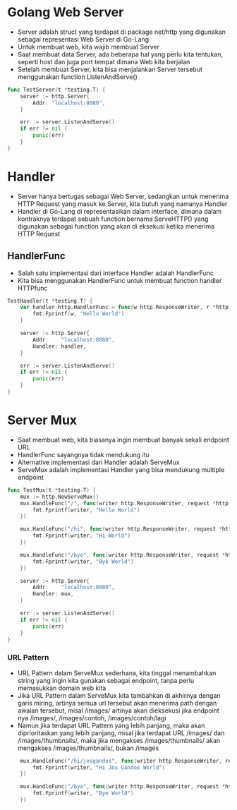 # Golang Web Server

- Server adalah struct yang terdapat di package net/http yang digunakan sebagai representasi Web Server di Go-Lang
- Untuk membuat web, kita wajib membuat Server
- Saat membuat data Server, ada beberapa hal yang perlu kita tentukan, seperti host dan juga port tempat dimana Web kita berjalan
- Setelah membuat Server, kita bisa menjalankan Server tersebut menggunakan function ListenAndServe()

```go
func TestServer(t *testing.T) {
	server := http.Server{
		Addr: "localhost:8080",
	}

	err := server.ListenAndServe()
	if err != nil {
		panic(err)
	}
}
```

# Handler

- Server hanya bertugas sebagai Web Server, sedangkan untuk menerima HTTP Request yang masuk ke Server, kita butuh yang namanya Handler
- Handler di Go-Lang di representasikan dalam interface, dimana dalam kontraknya terdapat sebuah function bernama ServeHTTP() yang digunakan sebagai function yang akan di eksekusi ketika menerima HTTP Request

## ****HandlerFunc****

- Salah satu implementasi dari interface Handler adalah HandlerFunc
- Kita bisa menggunakan HandlerFunc untuk membuat function handler HTTPfunc

```go
TestHandler(t *testing.T) {
	var handler http.HandlerFunc = func(w http.ResponseWriter, r *http.Request) {
		fmt.Fprintf(w, "Hello World")
	}

	server := http.Server{
		Addr:    "localhost:8080",
		Handler: handler,
	}

	err := server.ListenAndServe()
	if err != nil {
		panic(err)
	}
}
```

# Server Mux

- Saat membuat web, kita biasanya ingin membuat banyak sekali endpoint URL
- HandlerFunc sayangnya tidak mendukung itu
- Alternative implementasi dari Handler adalah ServeMux
- ServeMux adalah implementasi Handler yang bisa mendukung multiple endpoint

```go
func TestMux(t *testing.T) {
	mux := http.NewServeMux()
	mux.HandleFunc("/", func(writer http.ResponseWriter, request *http.Request) {
		fmt.Fprintf(writer, "Hello World")
	})

	mux.HandleFunc("/hi", func(writer http.ResponseWriter, request *http.Request) {
		fmt.Fprintf(writer, "Hi World")
	})

	mux.HandleFunc("/bye", func(writer http.ResponseWriter, request *http.Request) {
		fmt.Fprintf(writer, "Bye World")
	})

	server := http.Server{
		Addr:    "localhost:8080",
		Handler: mux,
	}

	err := server.ListenAndServe()
	if err != nil {
		panic(err)
	}
}
```

### URL Pattern

- URL Pattern dalam ServeMux sederhana, kita tinggal menambahkan string yang ingin kita gunakan sebagai endpoint, tanpa perlu memasukkan domain web kita
- Jika URL Pattern dalam ServeMux kita tambahkan di akhirnya dengan garis miring, artinya semua url tersebut akan menerima path dengan awalan tersebut, misal /images/ artinya akan dieksekusi jika endpoint nya /images/, /images/contoh, /images/contoh/lagi
- Namun jika terdapat URL Pattern yang lebih panjang, maka akan diprioritaskan yang lebih panjang, misal jika terdapat URL /images/ dan /images/thumbnails/, maka jika mengakses /images/thumbnails/ akan mengakses /images/thumbnails/, bukan /images

```go
 	mux.HandleFunc("/hi/josgandos", func(writer http.ResponseWriter, request *http.Request) {
		fmt.Fprintf(writer, "Hi Jos Gandos World")
	})

	mux.HandleFunc("/bye", func(writer http.ResponseWriter, request *http.Request) {
		fmt.Fprintf(writer, "Bye World")
	})
```